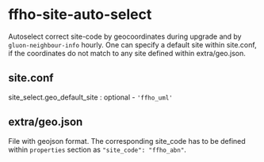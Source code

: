 ffho-site-auto-select
=====================

Autoselect correct site-code by geocoordinates during upgrade and by ``gluon-neighbour-info`` hourly.
One can specify a default site within site.conf, if the coordinates do not match to any site defined within extra/geo.json.

site.conf
---------

site_select.geo_default_site : optional
    - ``'ffho_uml'``

extra/geo.json
--------------

File with geojson format. The corresponding site_code has to be defined within ``properties`` section as ``"site_code": "ffho_abn"``.

